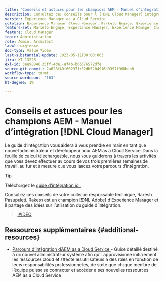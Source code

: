```yaml
---
title: 'Conseils et astuces pour les champions AEM - Manuel d’intégration  [!DNL Cloud Manager] '
description: Consultez ces conseils pour l [!DNL Cloud Manager] intégration et le manuel d’intégration par le champion et expert AEM, Rakesh Pasupuleti.
version: Experience Manager as a Cloud Service
solution: Experience Manager Cloud Manager, Marketo Engage, Experience Manager
feature-set: Marketo Engage, Experience Manager, Experience Manager Cloud Manager
feature: Cloud Manager
topic: Administration
role: Admin, Architect
level: Beginner
doc-type: Value Video
last-substantial-update: 2023-05-11T00:00:00Z
jira: KT-13228
exl-id: 3ee98846-35ff-4de1-af4b-b65376572dfe
source-git-commit: 2a628f89f602371c02db5204956d9397f306bdb8
workflow-type: tm+mt
source-wordcount: '163'
ht-degree: 1%

---
```


# Conseils et astuces pour les champions AEM - Manuel d’intégration [!DNL Cloud Manager]

Le guide d’intégration vous aidera à vous prendre en main en tant que nouvel administrateur et développeur pour AEM as a Cloud Service. Dans la feuille de calcul téléchargeable, nous vous guiderons à travers les activités que vous devez effectuer au cours de vos trois premières semaines de travail, au fur et à mesure que vous lancez votre parcours d’intégration.

>[!TIP]
>
>Téléchargez le [guide d’intégration ici.](./assets/Cloud-Manager-for-AEM-as-a-Cloud-Service.xlsx)

Consultez ces conseils de votre collègue responsable technique, Rakesh Pasupuleti. Rakesh est un champion [!DNL Adobe] d’Experience Manager et il partage des idées sur l’utilisation du guide d’intégration.

>[!VIDEO](https://video.tv.adobe.com/v/3419299?quality=12&learn=on)

## Ressources supplémentaires {#additional-resources}

* [Parcours d’intégration d’AEM as a Cloud Service ](https://experienceleague.adobe.com/docs/experience-manager-cloud-service/content/onboarding/journey/overview.html) - Guide détaillé destiné à un nouvel administrateur système afin qu’il approvisionne initialement les ressources cloud et affecte les utilisateurs à des rôles en fonction de leurs responsabilités professionnelles, de sorte que chaque membre de l’équipe puisse se connecter et accéder à ses nouvelles ressources AEM as a Cloud Service
